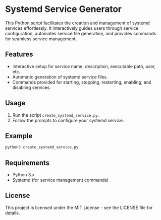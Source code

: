 # Systemd Service Generator

This Python script facilitates the creation and management of systemd services effortlessly. It interactively guides users through service configuration, automates service file generation, and provides commands for seamless service management.

## Features
- Interactive setup for service name, description, executable path, user, etc.
- Automatic generation of systemd service files.
- Commands provided for starting, stopping, restarting, enabling, and disabling services.

## Usage
1. Run the script `create_systemd_service.py`.
2. Follow the prompts to configure your systemd service.

## Example
```bash
python3 create_systemd_service.py
```

## Requirements
- Python 3.x
- Systemd (for service management commands)

## License
This project is licensed under the MIT License - see the LICENSE file for details.
